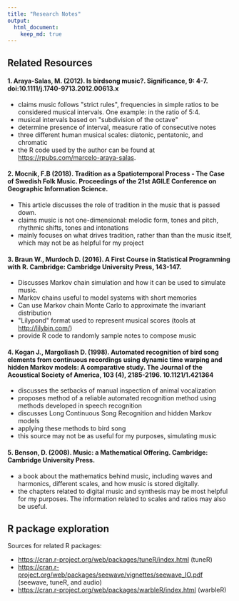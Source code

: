 ```yaml
---
title: "Research Notes"
output:
  html_document:
    keep_md: true
---
```




## Related Resources
 
#### 1. Araya-Salas, M. (2012). Is birdsong music?. Significance, 9: 4-7. doi:10.1111/j.1740-9713.2012.00613.x

- claims music follows "strict rules", frequencies in simple ratios to be considered musical intervals. One example: in the ratio of 5:4.
- musical intervals based on "subdivision of the octave"
- determine presence of interval, measure ratio of consecutive notes
- three different human musical scales: diatonic, pentatonic, and chromatic
- the R code used by the author can be found at https://rpubs.com/marcelo-araya-salas.

#### 2. Mocnik, F.B (2018). Tradition as a Spatiotemporal Process - The Case of Swedish Folk Music. Proceedings of the 21st AGILE Conference on Geographic Information Science.

- This article discusses the role of tradition in the music that is passed down. 
- claims music is not one-dimensional: melodic form, tones and pitch, rhythmic shifts, tones and intonations
- mainly focuses on what drives tradition, rather than than the music itself, which may not be as helpful for my project

#### 3. Braun W., Murdoch D. (2016). A First Course in Statistical Programming with R. Cambridge: Cambridge University Press, 143-147.
- Discusses Markov chain simulation and how it can be used to simulate music.
- Markov chains useful to model systems with short memories
- Can use Markov chain Monte Carlo to approximate the invariant distribution
- "Lilypond" format used to represent musical scores (tools at http://lilybin.com/)
- provide R code to randomly sample notes to compose music

#### 4. Kogan J., Margoliash D. (1998). Automated recognition of bird song elements from continuous recordings using dynamic time warping and hidden Markov models: A comparative study. The Journal of the Acoustical Society of America, 103 (4), 2185-2196. 10.1121/1.421364

- discusses the setbacks of manual inspection of animal vocalization
- proposes method of a reliable automated recognition method using methods developed in speech recognition
- discusses Long Continuous Song Recognition and hidden Markov models
- applying these methods to bird song
- this source may not be as useful for my purposes, simulating music
#### 5. Benson, D. (2008). Music: a Mathematical Offering. Cambridge: Cambridge University Press.
- a book about the mathematics behind music, including waves and harmonics, different scales, and how music is stored digitally.
- the chapters related to digital music and synthesis may be most helpful for my purposes. The information related to scales and ratios may also be useful.

## R package exploration

Sources for related R packages:

- https://cran.r-project.org/web/packages/tuneR/index.html (tuneR)
- https://cran.r-project.org/web/packages/seewave/vignettes/seewave_IO.pdf (seewave, tuneR, and audio)
- https://cran.r-project.org/web/packages/warbleR/index.html (warbleR)

